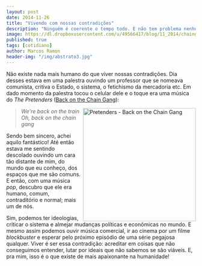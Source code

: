 ```yaml
---
layout: post
date: 2014-11-26
title: "Vivendo com nossas contradições"
description: "Ninguém é coerente o tempo todo. E não tem problema nenhum nisso."
image: https://dl.dropboxusercontent.com/u/49566417/blog/11_2014/chaingang.jpg
published: true
tags: [cotidiano]
author: Marcos Ramon
header-img: "/img/abstrato3.jpg"
---
```



Não existe nada mais humano do que viver nossas contradições. Dia desses estava em uma palestra ouvindo um professor que se nomeava comunista, critiva o Estado, o sistema, o fetichismo da mercadoria etc. Em dado momento da palestra tocou o celular dele e o toque era uma música do *The Pretenders* ([Back on the Chain Gang](https://www.youtube.com/watch?v=CK3uf5V0pDA)):

<img src="https://dl.dropboxusercontent.com/u/49566417/blog/11_2014/chaingang.jpg" alt="Pretenders - Back on the Chain Gang" height="300" width="300" align="right">

> <i class="fa fa-quote-left fa-2x"></i> *We're back on the train <br> Oh, back on the chain gang*

Sendo bem sincero, achei aquilo fantástico! Até então estava me sentindo descolado ouvindo um cara tão distante de mim, do mundo que eu conheço, dos espaços que me são comuns. E então, com uma música *pop*, descubro que ele era humano, comum, contraditório e normal; mais um de nós. 

Sim, podemos ter ideologias, criticar o sistema e almejar mudanças políticas e econômicas no mundo. E mesmo assim podemos ouvir música comercial, ir ao cinema por um  filme *blockbuster* e esperar pelo próximo episódio de uma série pegajosa qualquer. Viver é ser essa contradição: acreditar em coisas que não conseguimos entender, lutar por ideais que não sabemos se são viáveis. E, pra mim,  isso é o que existe de mais apaixonante na humanidade!
